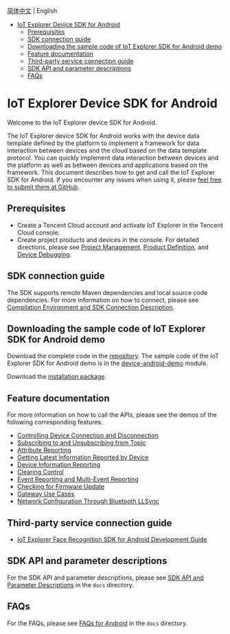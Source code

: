 [简体中文](../../../explorer-device-android) | English

* [IoT Explorer Device SDK for Android](#IoT-Explorer-Device-SDK-for-Android)
  * [Prerequisites](#Prerequisites)
  * [SDK connection guide](#SDK-connection-guide)
  * [Downloading the sample code of IoT Explorer SDK for Android demo](#Downloading-the-sample-code-of-IoT-Explorer-SDK-for-Android-demo)
  * [Feature documentation](#Feature-documentation)
  * [Third-party service connection guide](#Third-Party-service-connection-guide)
  * [SDK API and parameter descriptions](#SDK-API-and-parameter-descriptions)
  * [FAQs](#FAQs)

# IoT Explorer Device SDK for Android
Welcome to the IoT Explorer device SDK for Android.

The IoT Explorer device SDK for Android works with the device data template defined by the platform to implement a framework for data interaction between devices and the cloud based on the data template protocol. You can quickly implement data interaction between devices and the platform as well as between devices and applications based on the framework. This document describes how to get and call the IoT Explorer SDK for Android. If you encounter any issues when using it, please [feel free to submit them at GitHub](https://github.com/tencentyun/iot-device-java/issues/new).

## Prerequisites
* Create a Tencent Cloud account and activate IoT Explorer in the Tencent Cloud console.
* Create project products and devices in the console. For detailed directions, please see [Project Management](https://cloud.tencent.com/document/product/1081/40290), [Product Definition](https://cloud.tencent.com/document/product/1081/34739), and [Device Debugging](https://cloud.tencent.com/document/product/1081/34741).

## SDK connection guide
The SDK supports remote Maven dependencies and local source code dependencies. For more information on how to connect, please see [Compilation Environment and SDK Connection Description](PRELIM__编译环境及SDK接入说明_EN-US.md).

## Downloading the sample code of IoT Explorer SDK for Android demo
Download the complete code in the [repository](https://github.com/tencentyun/iot-device-java). The sample code of the IoT Explorer SDK for Android demo is in the [device-android-demo](../../../device-android-demo) module.

Download the [installation package](https://github.com/tencentyun/iot-device-android/wiki/下载安装).

## Feature documentation
For more information on how to call the APIs, please see the demos of the following corresponding features.

* [Controlling Device Connection and Disconnection](PRELIM__控制设备上下线_EN-US.md)
* [Subscribing to and Unsubscribing from Topic](PRELIM__订阅与取消订阅%20Topic%20主题_EN-US.md)
* [Attribute Reporting](PRELIM__属性上报_EN-US.md)
* [Getting Latest Information Reported by Device](PRELIM__获取设备最新上报信息_EN-US.md)
* [Device Information Reporting](PRELIM__设备信息上报_EN-US.md)
* [Clearing Control](PRELIM__清除控制_EN-US.md)
* [Event Reporting and Multi-Event Reporting](PRELIM__事件上报以及多事件上报_EN-US.md)
* [Checking for Firmware Update](PRELIM__检查固件更新_EN-US.md)
* [Gateway Use Cases](PRELIM__网关使用示例_EN-US.md)
* [Network Configuration Through Bluetooth LLSync](PRELIM__LLSync蓝牙辅助配网_EN-US.md)

## Third-party service connection guide
* [IoT Explorer Face Recognition SDK for Android Development Guide](../../../explorer-device-face/docs/en)

## SDK API and parameter descriptions
For the SDK API and parameter descriptions, please see [SDK API and Parameter Descriptions](PRELIM__SDK%20API及参数说明_EN-US.md) in the `docs` directory.

## FAQs
For the FAQs, please see [FAQs for Android](PRELIM__常见问题android_EN-US.md) in the `docs` directory.
